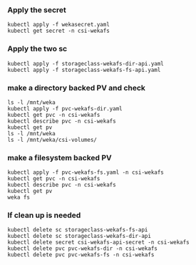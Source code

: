 ### Apply the secret
```
kubectl apply -f wekasecret.yaml
kubectl get secret -n csi-wekafs
```
### Apply the two sc
```
kubectl apply -f storageclass-wekafs-dir-api.yaml
kubectl apply -f storageclass-wekafs-fs-api.yaml
```
### make a directory backed PV and check
```
ls -l /mnt/weka
kubectl apply -f pvc-wekafs-dir.yaml
kubectl get pvc -n csi-wekafs
kubectl describe pvc -n csi-wekafs
kubectl get pv
ls -l /mnt/weka
ls -l /mnt/weka/csi-volumes/
````

### make a filesystem backed PV
```
kubectl apply -f pvc-wekafs-fs.yaml -n csi-wekafs
kubectl get pvc -n csi-wekafs
kubectl describe pvc -n csi-wekafs
kubectl get pv
weka fs
```

### If clean up is needed
```
kubectl delete sc storageclass-wekafs-fs-api
kubectl delete sc storageclass-wekafs-dir-api
kubectl delete secret csi-wekafs-api-secret -n csi-wekafs
kubectl delete pvc pvc-wekafs-dir -n csi-wekafs
kubectl delete pvc pvc-wekafs-fs -n csi-wekafs
```
